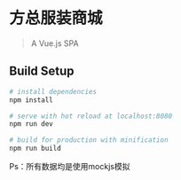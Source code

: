 # 方总服装商城

> A Vue.js SPA

## Build Setup

``` bash
# install dependencies
npm install

# serve with hot reload at localhost:8080
npm run dev

# build for production with minification
npm run build

```

Ps：所有数据均是使用mockjs模拟
